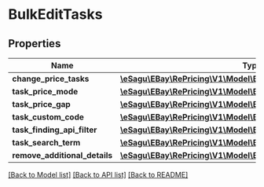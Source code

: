 # BulkEditTasks

## Properties
Name | Type | Description | Notes
------------ | ------------- | ------------- | -------------
**change_price_tasks** | [**\eSagu\EBay\RePricing\V1\Model\BulkTaskPriceSettings[]**](BulkTaskPriceSettings.md) |  | [optional] 
**task_price_mode** | [**\eSagu\EBay\RePricing\V1\Model\BulkTaskPriceMode**](BulkTaskPriceMode.md) |  | [optional] 
**task_price_gap** | [**\eSagu\EBay\RePricing\V1\Model\BulkTaskPriceGap**](BulkTaskPriceGap.md) |  | [optional] 
**task_custom_code** | [**\eSagu\EBay\RePricing\V1\Model\BulkTaskCustomCode**](BulkTaskCustomCode.md) |  | [optional] 
**task_finding_api_filter** | [**\eSagu\EBay\RePricing\V1\Model\BulkTaskFindingAPIFilter**](BulkTaskFindingAPIFilter.md) |  | [optional] 
**task_search_term** | [**\eSagu\EBay\RePricing\V1\Model\BulkTaskSearchTerm**](BulkTaskSearchTerm.md) |  | [optional] 
**remove_additional_details** | [**\eSagu\EBay\RePricing\V1\Model\BulkTaskRemoveAdditionalDetails**](BulkTaskRemoveAdditionalDetails.md) |  | [optional] 

[[Back to Model list]](../README.md#documentation-for-models) [[Back to API list]](../README.md#documentation-for-api-endpoints) [[Back to README]](../README.md)


